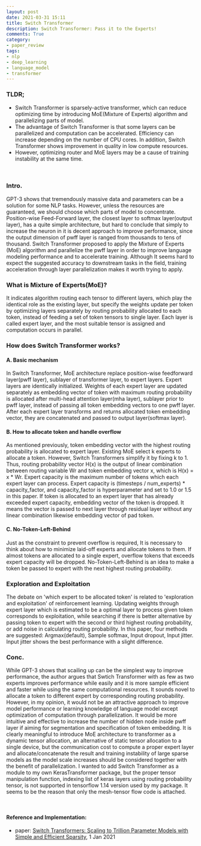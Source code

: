 ```yaml
---
layout: post
date: 2021-03-31 15:11
title: Switch Transformer
description: Switch Transformer: Pass it to the Experts!
comments: True
category: 
- paper_review
tags:
- nlp
- deep_learning
- language_model
- transformer
---
```


### TLDR;
- Switch Transformer is sparsely-active transformer, which can reduce optimizing time by introducing MoE(Mixture of Experts) algorithm and parallelizing parts of model. 
- The advantage of Switch Transformer is that some layers can be parallelized and computation can be accelerated. Efficiency can increase depending on the number of CPU cores. In addition, Switch Transformer shows improvement in quality in low compute resources.
- However, optimizing router and MoE layers may be a cause of training instability at the same time. 

<!--more-->

<br>

### Intro.
GPT-3 shows that tremendously massive data and parameters can be a solution for some NLP tasks. However, unless the resources are guaranteed, we should choose which parts of model to concentrate. Position-wise Feed-Forward layer, the closest layer to softmax layer(output layer), has a quite simple architecture, but hard to conclude that simply to increase the neuron in it is decent approach to improve performance, since the output dimension of pwff layer is ranged from thousands to tens of thousand. Switch Transformer proposed to apply the Mixture of Experts (MoE) algorithm and parallelize the pwff layer in order to improve language modeling performance and to accelerate training. Although It seems hard to expect the suggested accuracy to  downstream tasks in the field, training acceleration through layer parallelization makes it worth trying to apply. 
<br>
### What is Mixture of Experts(MoE)?
It indicates algorithm routing each tensor to different layers, which play the identical role as the existing layer, but specify the weights update per token by optimizing layers separately by routing probability allocated to each token, instead of feeding a set of token tensors to single layer. Each layer is called expert layer, and the most suitable tensor is assigned and computation occurs in parallel.
<br>
### How does Switch Transformer works?

#### A. Basic mechanism
In Switch Transformer, MoE architecture replace position-wise feedforward  layer(pwff layer), sublayer of transformer layer, to expert layers. Expert layers are identically initialized. Weights of each expert layer are updated separately as embedding vector of token with maximum routing probability is allocated after multi-head attention layer(mha layer), sublayer prior to pwff layer, instead of passing all token embedding vectors to one pwff layer. After each expert layer transforms and returns allocated token embedding vector, they are concatenated and passed to output layer(softmax layer). 
<br>
#### B. How to allocate token and handle overflow
As mentioned previously, token embedding vector with the highest routing probability is allocated to expert layer. Existing MoE select k experts to allocate a token. However, Switch Transformers simplify it by fixing k to 1. Thus, routing probability vector H(x) is the output of linear combination between routing variable Wr and token embedding vector x, which is H(x) = x * Wr. Expert capacity is the maximum number of tokens which each expert layer can process. Expert capacity is (timesteps / num_experts) * capacity_factor, and capacity_factor is hyperparameter and set to 1.0 or 1.5 in this paper. If token is allocated to an expert layer that has already exceeded expert capacity, embedding vector of the token is dropped. It means the vector is passed to next layer through residual layer without any linear combination likewise embedding vector of pad token.
<br>
#### C. No-Token-Left-Behind
Just as the constraint to prevent overflow is required, It is necessary to think about how to minimize laid-off experts and allocate tokens to them. If almost tokens are allocated to a single  expert, overflow tokens that exceeds expert capacity will be dropped. No-Token-Left-Behind is an idea to make a token be passed to expert with the next highest routing probability.
<br>
### Exploration and Exploitation
The debate on 'which expert to be allocated token' is related to 'exploration and exploitation' of reinforcement learning. Updating weights through expert layer which is estimated to be a optimal layer to process given token corresponds to exploitation, while searching if there is better alternative by passing token to expert with the second or third highest routing probability, or add noise in calculating routing probability. In this paper, four methods are suggested: Argmax(default), Sample softmax, Input dropout, Input jitter. Input jitter shows the best performance with a slight difference.
<br>
### Conc.
While GPT-3 shows that scailing up can be the simplest way to improve performance, the author argues that Swtich Transformer with as few as two experts improves performance while easily and it is more sample efficient and faster while using the same computational resources. It sounds novel to allocate a token to different expert by corresponding routing probability. However, in my opinion, it would not be an attractive approach to improve model performance or learning knowledge of language model except optimization of computation through parallelization. It would be more intuitive and effective to increase the number of hidden node inside pwff layer if aiming for segmentation and specification of token embedding. It is clearly meaningful to introduce MoE architecture to transformer as a dynamic tensor allocation, an alternative of static tensor allocation to a single device, but the communication cost to compute a proper expert layer and allocate/concatenate the result and training instability of large sparse models as the model scale increases should be considered together with the benefit of parallelization. I wanted to add Switch Transformer as a module to my own KerasTransformer package, but the proper tensor manipulation function, indexing list of keras layers using routing probability tensor, is not supported in tensorflow 1.14  version used by my package. It seems to be the reason that only the mesh-tensor flow code is attached.
<br>
<!--language-->


<!--footer-->
<br>

#### Reference and Implementation:
- paper: [Switch Transformers: Scaling to Trillion Parameter Models with Simple and Efficient Sparsity](https://arxiv.org/abs/2101.03961), 1 Jan 2021 